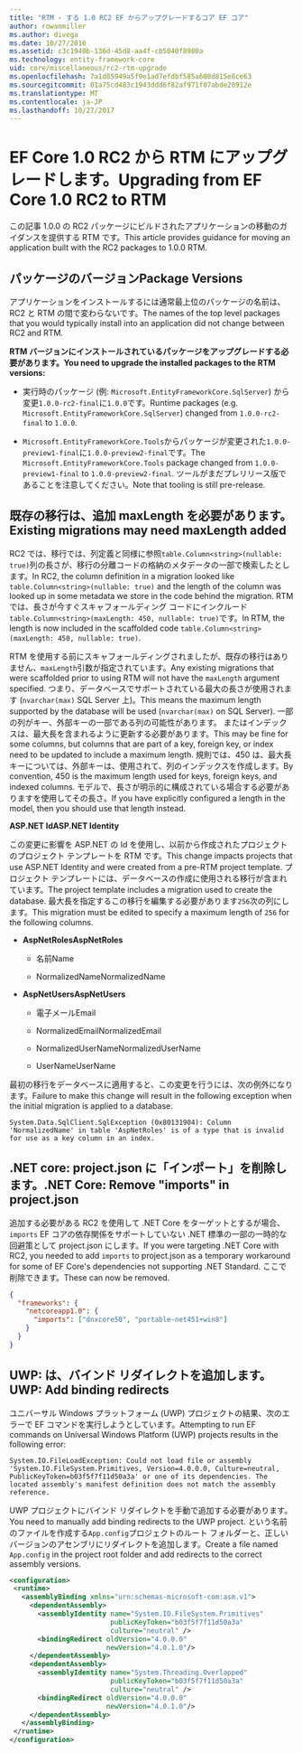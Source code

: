 ```yaml
---
title: "RTM - する 1.0 RC2 EF からアップグレードするコア EF コア"
author: rowanmiller
ms.author: divega
ms.date: 10/27/2016
ms.assetid: c3c1940b-136d-45d8-aa4f-cb5040f8980a
ms.technology: entity-framework-core
uid: core/miscellaneous/rc2-rtm-upgrade
ms.openlocfilehash: 7a1d85949a5f9e1ad7efdbf585a608d815e8ce63
ms.sourcegitcommit: 01a75cd483c1943ddd6f82af971f07abde20912e
ms.translationtype: MT
ms.contentlocale: ja-JP
ms.lasthandoff: 10/27/2017
---
```

# <a name="upgrading-from-ef-core-10-rc2-to-rtm"></a><span data-ttu-id="1f9b0-102">EF Core 1.0 RC2 から RTM にアップグレードします。</span><span class="sxs-lookup"><span data-stu-id="1f9b0-102">Upgrading from EF Core 1.0 RC2 to RTM</span></span>

<span data-ttu-id="1f9b0-103">この記事 1.0.0 の RC2 パッケージにビルドされたアプリケーションの移動のガイダンスを提供する RTM です。</span><span class="sxs-lookup"><span data-stu-id="1f9b0-103">This article provides guidance for moving an application built with the RC2 packages to 1.0.0 RTM.</span></span>

## <a name="package-versions"></a><span data-ttu-id="1f9b0-104">パッケージのバージョン</span><span class="sxs-lookup"><span data-stu-id="1f9b0-104">Package Versions</span></span>

<span data-ttu-id="1f9b0-105">アプリケーションをインストールするには通常最上位のパッケージの名前は、RC2 と RTM の間で変わらないです。</span><span class="sxs-lookup"><span data-stu-id="1f9b0-105">The names of the top level packages that you would typically install into an application did not change between RC2 and RTM.</span></span>

<span data-ttu-id="1f9b0-106">**RTM バージョンにインストールされているパッケージをアップグレードする必要があります。**</span><span class="sxs-lookup"><span data-stu-id="1f9b0-106">**You need to upgrade the installed packages to the RTM versions:**</span></span>

* <span data-ttu-id="1f9b0-107">実行時のパッケージ (例: `Microsoft.EntityFrameworkCore.SqlServer`) から変更`1.0.0-rc2-final`に`1.0.0`です。</span><span class="sxs-lookup"><span data-stu-id="1f9b0-107">Runtime packages (e.g. `Microsoft.EntityFrameworkCore.SqlServer`) changed from `1.0.0-rc2-final` to `1.0.0`.</span></span>

* <span data-ttu-id="1f9b0-108">`Microsoft.EntityFrameworkCore.Tools`からパッケージが変更された`1.0.0-preview1-final`に`1.0.0-preview2-final`です。</span><span class="sxs-lookup"><span data-stu-id="1f9b0-108">The `Microsoft.EntityFrameworkCore.Tools` package changed from `1.0.0-preview1-final` to `1.0.0-preview2-final`.</span></span> <span data-ttu-id="1f9b0-109">ツールがまだプレリリース版であることを注意してください。</span><span class="sxs-lookup"><span data-stu-id="1f9b0-109">Note that tooling is still pre-release.</span></span>

## <a name="existing-migrations-may-need-maxlength-added"></a><span data-ttu-id="1f9b0-110">既存の移行は、追加 maxLength を必要があります。</span><span class="sxs-lookup"><span data-stu-id="1f9b0-110">Existing migrations may need maxLength added</span></span>

<span data-ttu-id="1f9b0-111">RC2 では、移行では、列定義と同様に参照`table.Column<string>(nullable: true)`列の長さが、移行の分離コードの格納のメタデータの一部で検索したとします。</span><span class="sxs-lookup"><span data-stu-id="1f9b0-111">In RC2, the column definition in a migration looked like `table.Column<string>(nullable: true)` and the length of the column was looked up in some metadata we store in the code behind the migration.</span></span> <span data-ttu-id="1f9b0-112">RTM では、長さが今すぐスキャフォールディング コードにインクルード`table.Column<string>(maxLength: 450, nullable: true)`です。</span><span class="sxs-lookup"><span data-stu-id="1f9b0-112">In RTM, the length is now included in the scaffolded code `table.Column<string>(maxLength: 450, nullable: true)`.</span></span>

<span data-ttu-id="1f9b0-113">RTM を使用する前にスキャフォールディングされましたが、既存の移行はありません、`maxLength`引数が指定されています。</span><span class="sxs-lookup"><span data-stu-id="1f9b0-113">Any existing migrations that were scaffolded prior to using RTM will not have the `maxLength` argument specified.</span></span> <span data-ttu-id="1f9b0-114">つまり、データベースでサポートされている最大の長さが使用されます (`nvarchar(max)` SQL Server 上)。</span><span class="sxs-lookup"><span data-stu-id="1f9b0-114">This means the maximum length supported by the database will be used (`nvarchar(max)` on SQL Server).</span></span> <span data-ttu-id="1f9b0-115">一部の列がキー、外部キーの一部である列の可能性があります。 またはインデックスは、最大長を含まれるように更新する必要があります。</span><span class="sxs-lookup"><span data-stu-id="1f9b0-115">This may be fine for some columns, but columns that are part of a key, foreign key, or index need to be updated to include a maximum length.</span></span> <span data-ttu-id="1f9b0-116">規則では、450 は、最大長キーについては、外部キーは、使用されて、列のインデックスを作成します。</span><span class="sxs-lookup"><span data-stu-id="1f9b0-116">By convention, 450 is the maximum length used for keys, foreign keys, and indexed columns.</span></span> <span data-ttu-id="1f9b0-117">モデルで、長さが明示的に構成されている場合する必要がありますを使用してその長さ。</span><span class="sxs-lookup"><span data-stu-id="1f9b0-117">If you have explicitly configured a length in the model, then you should use that length instead.</span></span>

<span data-ttu-id="1f9b0-118">**ASP.NET Id**</span><span class="sxs-lookup"><span data-stu-id="1f9b0-118">**ASP.NET Identity**</span></span>

<span data-ttu-id="1f9b0-119">この変更に影響を ASP.NET の Id を使用し、以前から作成されたプロジェクトのプロジェクト テンプレートを RTM です。</span><span class="sxs-lookup"><span data-stu-id="1f9b0-119">This change impacts projects that use ASP.NET Identity and were created from a pre-RTM project template.</span></span> <span data-ttu-id="1f9b0-120">プロジェクト テンプレートには、データベースの作成に使用される移行が含まれています。</span><span class="sxs-lookup"><span data-stu-id="1f9b0-120">The project template includes a migration used to create the database.</span></span> <span data-ttu-id="1f9b0-121">最大長を指定するこの移行を編集する必要があります`256`次の列にします。</span><span class="sxs-lookup"><span data-stu-id="1f9b0-121">This migration must be edited to specify a maximum length of `256` for the following columns.</span></span>

*  <span data-ttu-id="1f9b0-122">**AspNetRoles**</span><span class="sxs-lookup"><span data-stu-id="1f9b0-122">**AspNetRoles**</span></span>

    * <span data-ttu-id="1f9b0-123">名前</span><span class="sxs-lookup"><span data-stu-id="1f9b0-123">Name</span></span>

    * <span data-ttu-id="1f9b0-124">NormalizedName</span><span class="sxs-lookup"><span data-stu-id="1f9b0-124">NormalizedName</span></span>

*  <span data-ttu-id="1f9b0-125">**AspNetUsers**</span><span class="sxs-lookup"><span data-stu-id="1f9b0-125">**AspNetUsers**</span></span>

   * <span data-ttu-id="1f9b0-126">電子メール</span><span class="sxs-lookup"><span data-stu-id="1f9b0-126">Email</span></span>

   * <span data-ttu-id="1f9b0-127">NormalizedEmail</span><span class="sxs-lookup"><span data-stu-id="1f9b0-127">NormalizedEmail</span></span>

   * <span data-ttu-id="1f9b0-128">NormalizedUserName</span><span class="sxs-lookup"><span data-stu-id="1f9b0-128">NormalizedUserName</span></span>

   * <span data-ttu-id="1f9b0-129">UserName</span><span class="sxs-lookup"><span data-stu-id="1f9b0-129">UserName</span></span>

<span data-ttu-id="1f9b0-130">最初の移行をデータベースに適用すると、この変更を行うには、次の例外になります。</span><span class="sxs-lookup"><span data-stu-id="1f9b0-130">Failure to make this change will result in the following exception when the initial migration is applied to a database.</span></span>

    System.Data.SqlClient.SqlException (0x80131904): Column 'NormalizedName' in table 'AspNetRoles' is of a type that is invalid for use as a key column in an index.

## <a name="net-core-remove-imports-in-projectjson"></a><span data-ttu-id="1f9b0-131">.NET core: project.json に「インポート」を削除します。</span><span class="sxs-lookup"><span data-stu-id="1f9b0-131">.NET Core: Remove "imports" in project.json</span></span>

<span data-ttu-id="1f9b0-132">追加する必要がある RC2 を使用して .NET Core をターゲットとするが場合、 `imports` EF コアの依存関係をサポートしていない .NET 標準の一部の一時的な回避策として project.json にします。</span><span class="sxs-lookup"><span data-stu-id="1f9b0-132">If you were targeting .NET Core with RC2, you needed to add `imports` to project.json as a temporary workaround for some of EF Core's dependencies not supporting .NET Standard.</span></span> <span data-ttu-id="1f9b0-133">ここで削除できます。</span><span class="sxs-lookup"><span data-stu-id="1f9b0-133">These can now be removed.</span></span>

``` json
{
  "frameworks": {
    "netcoreapp1.0": {
      "imports": ["dnxcore50", "portable-net451+win8"]
    }
  }
}
```

## <a name="uwp-add-binding-redirects"></a><span data-ttu-id="1f9b0-134">UWP: は、バインド リダイレクトを追加します。</span><span class="sxs-lookup"><span data-stu-id="1f9b0-134">UWP: Add binding redirects</span></span>

<span data-ttu-id="1f9b0-135">ユニバーサル Windows プラットフォーム (UWP) プロジェクトの結果、次のエラーで EF コマンドを実行しようとしています。</span><span class="sxs-lookup"><span data-stu-id="1f9b0-135">Attempting to run EF commands on Universal Windows Platform (UWP) projects results in the following error:</span></span>

    System.IO.FileLoadException: Could not load file or assembly 'System.IO.FileSystem.Primitives, Version=4.0.0.0, Culture=neutral, PublicKeyToken=b03f5f7f11d50a3a' or one of its dependencies. The located assembly's manifest definition does not match the assembly reference.

<span data-ttu-id="1f9b0-136">UWP プロジェクトにバインド リダイレクトを手動で追加する必要があります。</span><span class="sxs-lookup"><span data-stu-id="1f9b0-136">You need to manually add binding redirects to the UWP project.</span></span> <span data-ttu-id="1f9b0-137">という名前のファイルを作成する`App.config`プロジェクトのルート フォルダーと、正しいバージョンのアセンブリにリダイレクトを追加します。</span><span class="sxs-lookup"><span data-stu-id="1f9b0-137">Create a file named `App.config` in the project root folder and add redirects to the correct assembly versions.</span></span>

``` xml
<configuration>
 <runtime>
   <assemblyBinding xmlns="urn:schemas-microsoft-com:asm.v1">
     <dependentAssembly>
       <assemblyIdentity name="System.IO.FileSystem.Primitives"
                         publicKeyToken="b03f5f7f11d50a3a"
                         culture="neutral" />
       <bindingRedirect oldVersion="4.0.0.0"
                        newVersion="4.0.1.0"/>
     </dependentAssembly>
     <dependentAssembly>
       <assemblyIdentity name="System.Threading.Overlapped"
                         publicKeyToken="b03f5f7f11d50a3a"
                         culture="neutral" />
       <bindingRedirect oldVersion="4.0.0.0"
                        newVersion="4.0.1.0"/>
     </dependentAssembly>
   </assemblyBinding>
 </runtime>
</configuration>
```
